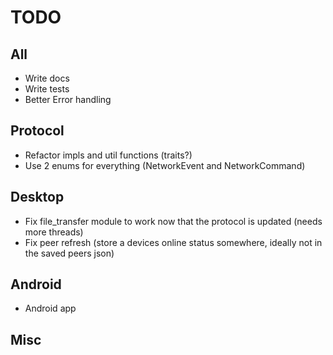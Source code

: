 # TODO

## All

- Write docs
- Write tests
- Better Error handling

## Protocol

- Refactor impls and util functions (traits?)
- Use 2 enums for everything (NetworkEvent and NetworkCommand)

## Desktop

- Fix file_transfer module to work now that the protocol is updated (needs more threads)
- Fix peer refresh (store a devices online status somewhere, ideally not in the saved peers json)

## Android

- Android app

## Misc
